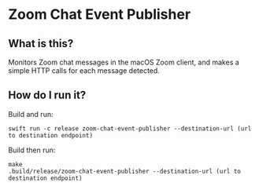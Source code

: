 # Zoom Chat Event Publisher

## What is this?

Monitors Zoom chat messages in the macOS Zoom client, and makes a simple HTTP
calls for each message detected.

## How do I run it?

Build and run:
```shell
swift run -c release zoom-chat-event-publisher --destination-url (url to destination endpoint)
```

Build then run:
```shell
make
.build/release/zoom-chat-event-publisher --destination-url (url to destination endpoint)
```

